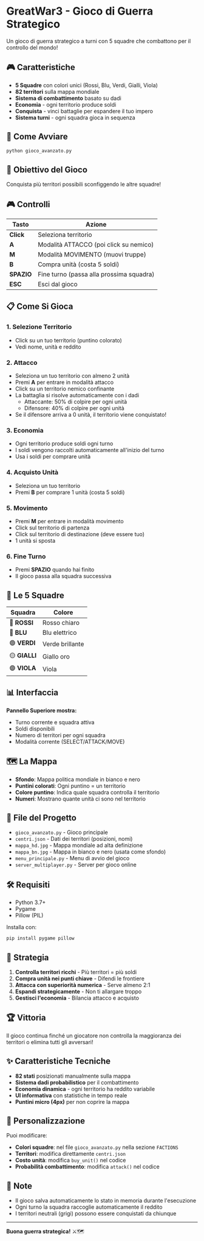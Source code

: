 # GreatWar3 - Gioco di Guerra Strategico

Un gioco di guerra strategico a turni con 5 squadre che combattono per il controllo del mondo!

## 🎮 Caratteristiche

- **5 Squadre** con colori unici (Rossi, Blu, Verdi, Gialli, Viola)
- **82 territori** sulla mappa mondiale
- **Sistema di combattimento** basato su dadi
- **Economia** - ogni territorio produce soldi
- **Conquista** - vinci battaglie per espandere il tuo impero
- **Sistema turni** - ogni squadra gioca in sequenza

## 🚀 Come Avviare

```bash
python gioco_avanzato.py
```

## 🎯 Obiettivo del Gioco

Conquista più territori possibili sconfiggendo le altre squadre!

## 🎮 Controlli

| Tasto | Azione |
|-------|--------|
| **Click** | Seleziona territorio |
| **A** | Modalità ATTACCO (poi click su nemico) |
| **M** | Modalità MOVIMENTO (muovi truppe) |
| **B** | Compra unità (costa 5 soldi) |
| **SPAZIO** | Fine turno (passa alla prossima squadra) |
| **ESC** | Esci dal gioco |

## 📋 Come Si Gioca

### 1. **Selezione Territorio**
- Click su un tuo territorio (puntino colorato)
- Vedi nome, unità e reddito

### 2. **Attacco**
- Seleziona un tuo territorio con almeno 2 unità
- Premi **A** per entrare in modalità attacco
- Click su un territorio nemico confinante
- La battaglia si risolve automaticamente con i dadi
  - Attaccante: 50% di colpire per ogni unità
  - Difensore: 40% di colpire per ogni unità
- Se il difensore arriva a 0 unità, il territorio viene conquistato!

### 3. **Economia**
- Ogni territorio produce soldi ogni turno
- I soldi vengono raccolti automaticamente all'inizio del turno
- Usa i soldi per comprare unità

### 4. **Acquisto Unità**
- Seleziona un tuo territorio
- Premi **B** per comprare 1 unità (costa 5 soldi)

### 5. **Movimento**
- Premi **M** per entrare in modalità movimento
- Click sul territorio di partenza
- Click sul territorio di destinazione (deve essere tuo)
- 1 unità si sposta

### 6. **Fine Turno**
- Premi **SPAZIO** quando hai finito
- Il gioco passa alla squadra successiva

## 🎨 Le 5 Squadre

| Squadra | Colore |
|---------|--------|
| 🔴 **ROSSI** | Rosso chiaro |
| 🔵 **BLU** | Blu elettrico |
| 🟢 **VERDI** | Verde brillante |
| 🟡 **GIALLI** | Giallo oro |
| 🟣 **VIOLA** | Viola |

## 📊 Interfaccia

**Pannello Superiore mostra:**
- Turno corrente e squadra attiva
- Soldi disponibili
- Numero di territori per ogni squadra
- Modalità corrente (SELECT/ATTACK/MOVE)

## 🗺️ La Mappa

- **Sfondo**: Mappa politica mondiale in bianco e nero
- **Puntini colorati**: Ogni puntino = un territorio
- **Colore puntino**: Indica quale squadra controlla il territorio
- **Numeri**: Mostrano quante unità ci sono nel territorio

## 📁 File del Progetto

- `gioco_avanzato.py` - Gioco principale
- `centri.json` - Dati dei territori (posizioni, nomi)
- `mappa_hd.jpg` - Mappa mondiale ad alta definizione
- `mappa_bn.jpg` - Mappa in bianco e nero (usata come sfondo)
- `menu_principale.py` - Menu di avvio del gioco
- `server_multiplayer.py` - Server per gioco online

## 🛠️ Requisiti

- Python 3.7+
- Pygame
- Pillow (PIL)

Installa con:
```bash
pip install pygame pillow
```

## 🎯 Strategia

1. **Controlla territori ricchi** - Più territori = più soldi
2. **Compra unità nei punti chiave** - Difendi le frontiere
3. **Attacca con superiorità numerica** - Serve almeno 2:1
4. **Espandi strategicamente** - Non ti allargare troppo
5. **Gestisci l'economia** - Bilancia attacco e acquisto

## 🏆 Vittoria

Il gioco continua finché un giocatore non controlla la maggioranza dei territori o elimina tutti gli avversari!

## ✨ Caratteristiche Tecniche

- **82 stati** posizionati manualmente sulla mappa
- **Sistema dadi probabilistico** per il combattimento
- **Economia dinamica** - ogni territorio ha reddito variabile
- **UI informativa** con statistiche in tempo reale
- **Puntini micro (4px)** per non coprire la mappa

## 🎨 Personalizzazione

Puoi modificare:
- **Colori squadre**: nel file `gioco_avanzato.py` nella sezione `FACTIONS`
- **Territori**: modifica direttamente `centri.json`
- **Costo unità**: modifica `buy_unit()` nel codice
- **Probabilità combattimento**: modifica `attack()` nel codice

## 📝 Note

- Il gioco salva automaticamente lo stato in memoria durante l'esecuzione
- Ogni turno la squadra raccoglie automaticamente il reddito
- I territori neutrali (grigi) possono essere conquistati da chiunque

---

**Buona guerra strategica!** ⚔️🗺️
